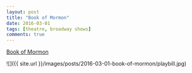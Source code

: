 ```yaml
---
layout: post
title: "Book of Mormon"
date: 2016-03-01
tags: [theatre, broadway shows]
comments: true
---
```

[Book of Mormon](http://bookofmormonbroadway.com)

![]({{ site.url }}/images/posts/2016-03-01-book-of-mormon/playbill.jpg)

